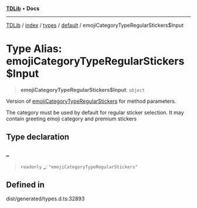 [**TDLib**](../../../../../../README.md) • **Docs**

***

[TDLib](../../../../../../modules.md) / [index](../../../../../README.md) / [types](../../../README.md) / [default](../README.md) / emojiCategoryTypeRegularStickers$Input

# Type Alias: emojiCategoryTypeRegularStickers$Input

> **emojiCategoryTypeRegularStickers$Input**: `object`

Version of [emojiCategoryTypeRegularStickers](emojiCategoryTypeRegularStickers.md) for method parameters.

The category must be used by default for regular sticker selection. It may contain greeting emoji category and premium stickers

## Type declaration

### \_

> `readonly` **\_**: `"emojiCategoryTypeRegularStickers"`

## Defined in

dist/generated/types.d.ts:32893
